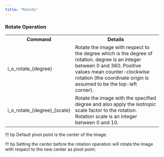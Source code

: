 ```yaml
---
title: "Rotate"
---
```


### Rotate Operation

<table>
  <tr>
    <th>Command</th>
    <th>Details</th>
  </tr>
  <tr>
    <td>i_o_rotate_{degree}</td>
    <td>Rotate the image with respect to the degree which is the degree of rotation. degree is an integer between 0 and 360. Positive values mean counter-clockwise rotation (the coordinate origin is assumed to be the top-left corner).</td>
  </tr>
  <tr>
    <td>i_o_rotate_{degree}_{scale}</td>
    <td>Rotate the image with the specified degree and also apply the isotropic scale factor to the rotation. Rotation scale is an integer between 0 and 10.</td>
  </tr>
</table>

!!! tip
      Default pivot point is the center of the image.


!!! tip
      Setting the center before the rotation operation will rotate the image with respect to the new center as pivot point.
